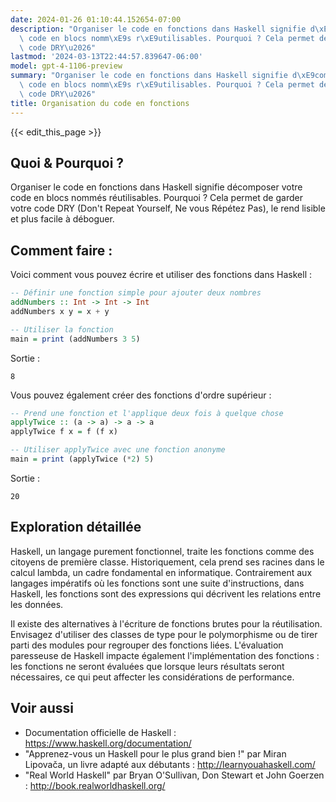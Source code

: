```yaml
---
date: 2024-01-26 01:10:44.152654-07:00
description: "Organiser le code en fonctions dans Haskell signifie d\xE9composer votre\
  \ code en blocs nomm\xE9s r\xE9utilisables. Pourquoi ? Cela permet de garder votre\
  \ code DRY\u2026"
lastmod: '2024-03-13T22:44:57.839647-06:00'
model: gpt-4-1106-preview
summary: "Organiser le code en fonctions dans Haskell signifie d\xE9composer votre\
  \ code en blocs nomm\xE9s r\xE9utilisables. Pourquoi ? Cela permet de garder votre\
  \ code DRY\u2026"
title: Organisation du code en fonctions
---
```


{{< edit_this_page >}}

## Quoi & Pourquoi ?
Organiser le code en fonctions dans Haskell signifie décomposer votre code en blocs nommés réutilisables. Pourquoi ? Cela permet de garder votre code DRY (Don't Repeat Yourself, Ne vous Répétez Pas), le rend lisible et plus facile à déboguer.

## Comment faire :
Voici comment vous pouvez écrire et utiliser des fonctions dans Haskell :

```Haskell
-- Définir une fonction simple pour ajouter deux nombres
addNumbers :: Int -> Int -> Int
addNumbers x y = x + y

-- Utiliser la fonction
main = print (addNumbers 3 5)
```

Sortie :
```
8
```

Vous pouvez également créer des fonctions d'ordre supérieur :

```Haskell
-- Prend une fonction et l'applique deux fois à quelque chose
applyTwice :: (a -> a) -> a -> a
applyTwice f x = f (f x)

-- Utiliser applyTwice avec une fonction anonyme
main = print (applyTwice (*2) 5)
```

Sortie :
```
20
```

## Exploration détaillée
Haskell, un langage purement fonctionnel, traite les fonctions comme des citoyens de première classe. Historiquement, cela prend ses racines dans le calcul lambda, un cadre fondamental en informatique. Contrairement aux langages impératifs où les fonctions sont une suite d'instructions, dans Haskell, les fonctions sont des expressions qui décrivent les relations entre les données.

Il existe des alternatives à l'écriture de fonctions brutes pour la réutilisation. Envisagez d'utiliser des classes de type pour le polymorphisme ou de tirer parti des modules pour regrouper des fonctions liées. L'évaluation paresseuse de Haskell impacte également l'implémentation des fonctions : les fonctions ne seront évaluées que lorsque leurs résultats seront nécessaires, ce qui peut affecter les considérations de performance.

## Voir aussi
- Documentation officielle de Haskell : https://www.haskell.org/documentation/
- "Apprenez-vous un Haskell pour le plus grand bien !" par Miran Lipovača, un livre adapté aux débutants : http://learnyouahaskell.com/
- "Real World Haskell" par Bryan O'Sullivan, Don Stewart et John Goerzen : http://book.realworldhaskell.org/
